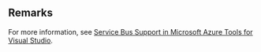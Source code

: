## Remarks  
 For more information, see [Service Bus Support in Microsoft Azure Tools for Visual Studio](http://msdn.microsoft.com/library/jj149830).